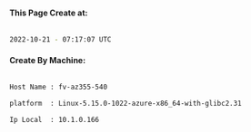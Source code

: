 
   
#### This Page Create at:

```bash

2022-10-21 - 07:17:07 UTC

```

#### Create By Machine:

```bash

Host Name : fv-az355-540

platform  : Linux-5.15.0-1022-azure-x86_64-with-glibc2.31

Ip Local  : 10.1.0.166

```

